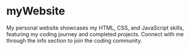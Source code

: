 # myWebsite
My personal website showcases my HTML, CSS, and JavaScript skills, featuring my coding journey and completed projects. Connect with me through the info section to join the coding community.
